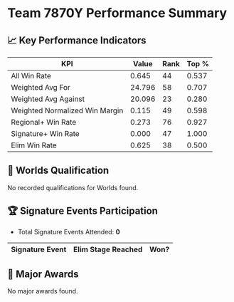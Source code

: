 # Team 7870Y Performance Summary

## 📈 Key Performance Indicators
| KPI | Value | Rank | Top % |
| --- | ----- | ---- | ----- |
| All Win Rate | 0.645 | 44 | 0.537 |
| Weighted Avg For | 24.796 | 58 | 0.707 |
| Weighted Avg Against | 20.096 | 23 | 0.280 |
| Weighted Normalized Win Margin | 0.115 | 49 | 0.598 |
| Regional+ Win Rate | 0.273 | 76 | 0.927 |
| Signature+ Win Rate | 0.000 | 47 | 1.000 |
| Elim Win Rate | 0.625 | 38 | 0.500 |


## 🎯 Worlds Qualification
No recorded qualifications for Worlds found.

## 🏆 Signature Events Participation
- Total Signature Events Attended: **0**

| Signature Event | Elim Stage Reached | Won? |
|:----------------|:-------------------|:----|


## 🥇 Major Awards
No major awards found.
